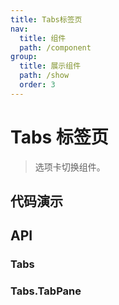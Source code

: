 ```yaml
---
title: Tabs标签页
nav:
  title: 组件
  path: /component
group:
  title: 展示组件
  path: /show
  order: 3
---
```


# Tabs 标签页

> 选项卡切换组件。

## 代码演示

<code src="./__fixtures__/basic.tsx"></code>

## API

### Tabs

<API hideTitle src="./tabs.tsx"></API>

### Tabs.TabPane

<API hideTitle src="./tab-pane.tsx"></API>
